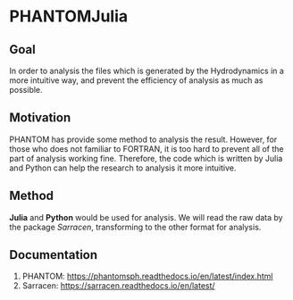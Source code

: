# PHANTOMJulia

## Goal
In order to analysis the files which is generated by the Hydrodynamics in a more intuitive way, and prevent the efficiency of analysis as much as possible.

## Motivation
PHANTOM has provide some method to analysis the result. However, for those who does not familiar to FORTRAN, it is too hard to prevent all of the part of analysis working fine. Therefore, the code which is written by Julia and Python can help the research to analysis it more intuitive.

## Method
**Julia** and **Python** would be used for analysis. We will read the raw data by the package *Sarracen*, transforming to the other format for analysis.

## Documentation
1. PHANTOM: https://phantomsph.readthedocs.io/en/latest/index.html
2. Sarracen: https://sarracen.readthedocs.io/en/latest/
